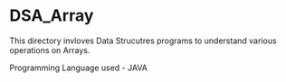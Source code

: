 # DSA_Array

This directory invloves Data Strucutres programs to understand various operations on Arrays.

Programming Language used - JAVA
